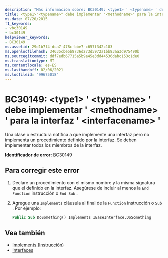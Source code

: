 ```yaml
---
description: "Más información sobre: BC30149: <type1> ' <typename> ' debe implementar ' <methodname> ' para la interfaz '<interfacename>"
title: <type1>"<typename>" debe implementar "<methodname>" para la interfaz "<interfacename>"
ms.date: 07/20/2015
f1_keywords:
- vbc30149
- bc30149
helpviewer_keywords:
- BC30149
ms.assetid: 29d1b7f4-dca7-478c-bbe7-c657f342c183
ms.openlocfilehash: 34635cbe5b8736d273d5972a1bb83aa3d975490b
ms.sourcegitcommit: ddf7edb67715a5b9a45e3dd44536dabc153c1de0
ms.translationtype: MT
ms.contentlocale: es-ES
ms.lasthandoff: 02/06/2021
ms.locfileid: "99675018"
---
```

# <a name="bc30149-type1typename-must-implement-methodname-for-interface-interfacename"></a>BC30149: \<type1> ' \<typename> ' debe implementar ' \<methodname> ' para la interfaz ' \<interfacename> '

Una clase o estructura notifica a que implemente una interfaz pero no implementa un procedimiento definido por la interfaz. Se deben implementar todos los miembros de la interfaz.

 **Identificador de error:** BC30149

## <a name="to-correct-this-error"></a>Para corregir este error

1. Declare un procedimiento con el mismo nombre y la misma signatura que el definido en la interfaz. Asegúrese de incluir al menos la `End Function` instrucción o `End Sub` .

2. Agregue una `Implements` cláusula al final de la `Function` instrucción o `Sub` . Por ejemplo:

    ```vb
    Public Sub DoSomething() Implements IBaseInterface.DoSomething
    ```

## <a name="see-also"></a>Vea también

- [Implements (Instrucción)](../statements/implements-statement.md)
- [Interfaces](../../programming-guide/language-features/interfaces/index.md)
